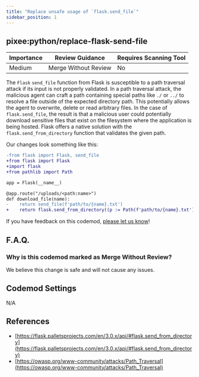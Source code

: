 ```yaml
---
title: "Replace unsafe usage of `flask.send_file`"
sidebar_position: 1
---
```


## pixee:python/replace-flask-send-file

| Importance | Review Guidance      | Requires Scanning Tool |
|------------|----------------------|------------------------|
| Medium     | Merge Without Review | No                     |

The `Flask` `send_file` function from Flask is susceptible to a path traversal attack if its input is not properly validated.
In a path traversal attack, the malicious agent can craft a path containing special paths like `./` or `../` to resolve a file outside of the expected directory path. This potentially allows the agent to overwrite, delete or read arbitrary files. In the case of `flask.send_file`, the result is that a malicious user could potentially download sensitive files that exist on the filesystem where the application is being hosted.
Flask offers a native solution with the `flask.send_from_directory` function that validates the given path.

Our changes look something like this:

```diff
-from flask import Flask, send_file
+from flask import Flask
+import flask
+from pathlib import Path

app = Flask(__name__)

@app.route("/uploads/<path:name>")
def download_file(name):
-    return send_file(f'path/to/{name}.txt')
+    return flask.send_from_directory((p := Path(f'path/to/{name}.txt')).parent, p.name)
```

If you have feedback on this codemod, [please let us know](mailto:feedback@pixee.ai)!

## F.A.Q.

### Why is this codemod marked as Merge Without Review?

We believe this change is safe and will not cause any issues.

## Codemod Settings

N/A

## References

* [https://flask.palletsprojects.com/en/3.0.x/api/#flask.send_from_directory](https://flask.palletsprojects.com/en/3.0.x/api/#flask.send_from_directory)
* [https://owasp.org/www-community/attacks/Path_Traversal](https://owasp.org/www-community/attacks/Path_Traversal)
